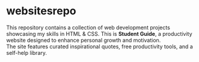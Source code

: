# websitesrepo
This repository contains a collection of web development projects showcasing my skills in HTML & CSS.
This is <strong>Student Guide</strong>, a productivity website designed to enhance personal growth and motivation.  
The site features curated inspirational quotes, free productivity tools, and a self-help library.

